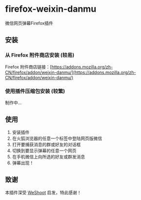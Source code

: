 # firefox-weixin-danmu

微信网页弹幕Firefox插件

## 安装

### 从 Firefox 附件商店安装 (较易)

Firefox 附件商店链接：[https://addons.mozilla.org/zh-CN/firefox/addon/weixin-danmu/](https://addons.mozilla.org/zh-CN/firefox/addon/weixin-danmu/)

### 使用插件压缩包安装 (较繁)

制作中...

## 使用

1. 安装插件
2. 在火狐浏览器的任意一个标签中登陆网页版微信
3. 打开要捕获消息的群或好友的对话框
4. 切换到要显示弹幕的任意一个网页
5. 在手机微信上向所选的好友或群发消息
6. 弹幕出现！

## 致谢

本插件深受 [WeShoot](https://github.com/Integ/WeShoot) 启发，特此感谢！
